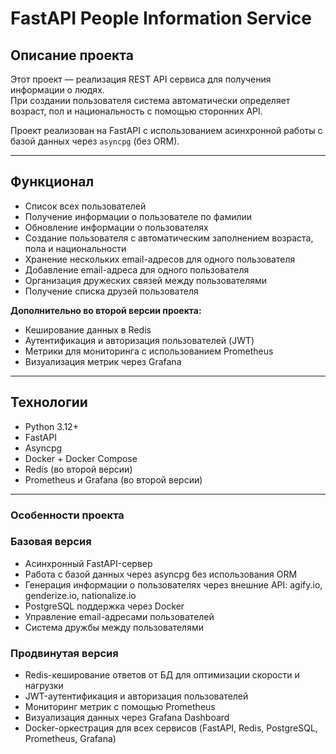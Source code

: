 # FastAPI People Information Service

## Описание проекта
Этот проект — реализация REST API сервиса для получения информации о людях.  
При создании пользователя система автоматически определяет возраст, пол и национальность с помощью сторонних API.

Проект реализован на FastAPI с использованием асинхронной работы с базой данных через `asyncpg` (без ORM).

---

## Функционал

- Список всех пользователей
- Получение информации о пользователе по фамилии
- Обновление информации о пользователях
- Создание пользователя с автоматическим заполнением возраста, пола и национальности
- Хранение нескольких email-адресов для одного пользователя
- Добавление email-адреса для одного пользователя
- Организация дружеских связей между пользователями
- Получение списка друзей пользователя

**Дополнительно во второй версии проекта:**

- Кеширование данных в Redis
- Аутентификация и авторизация пользователей (JWT)
- Метрики для мониторинга с использованием Prometheus
- Визуализация метрик через Grafana

---

## Технологии

- Python 3.12+
- FastAPI
- Asyncpg
- Docker + Docker Compose
- Redis (во второй версии)
- Prometheus и Grafana (во второй версии)

---

### Особенности проекта
### Базовая версия
- Асинхронный FastAPI-сервер
- Работа с базой данных через asyncpg без использования ORM
- Генерация информации о пользователях через внешние API: agify.io, genderize.io, nationalize.io
- PostgreSQL поддержка через Docker
- Управление email-адресами пользователей
- Система дружбы между пользователями

### Продвинутая версия
- Redis-кеширование ответов от БД для оптимизации скорости и нагрузки
- JWT-аутентификация и авторизация пользователей
- Мониторинг метрик с помощью Prometheus
- Визуализация данных через Grafana Dashboard
- Docker-оркестрация для всех сервисов (FastAPI, Redis, PostgreSQL, Prometheus, Grafana)